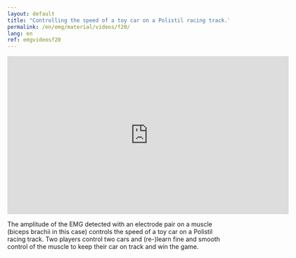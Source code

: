 ```yaml
---
layout: default
title: "Controlling the speed of a toy car on a Polistil racing track."
permalink: /en/emg/material/videos/f20/
lang: en
ref: emgvideosf20
---
```


<iframe width="640" height="360" src="https://www.youtube.com/embed/i8ibRXE8xVI?rel=0&loop=1&modestbranding=1&playlist=i8ibRXE8xVI" frameborder="0" gesture="media" allow="encrypted-media" allowfullscreen></iframe>

The amplitude of the EMG detected with an electrode pair on a muscle (biceps brachii in this case) controls the speed of a toy car on a Polistil racing track.  Two players control two cars and (re-)learn fine and smooth control of the muscle to keep their car on track and win the game.